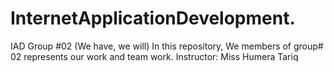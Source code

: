 # InternetApplicationDevelopment.
IAD Group #02  (We have, we will)
In this repository, We members of group# 02 represents our work and team work.
Instructor: Miss Humera Tariq 
